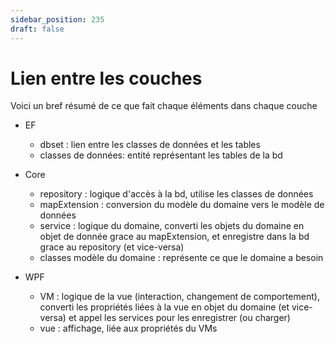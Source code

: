 ```yaml
---
sidebar_position: 235
draft: false
---
```


# Lien entre les couches

Voici un bref résumé de ce que fait chaque éléments dans chaque couche


* EF 
    * dbset : lien entre les classes de données et les tables
    * classes de données: entité représentant les tables de la bd

* Core
    * repository : logique d'accès à la bd, utilise les classes de données
    * mapExtension : conversion du modèle du domaine vers le modèle de données 
    * service : logique du domaine, converti les objets du domaine en objet de donnée grace au mapExtension, et enregistre dans la bd grace au repository (et vice-versa)
    * classes modèle du domaine : représente ce que le domaine a besoin

* WPF
  * VM : logique de la vue (interaction, changement de comportement), converti les propriétés liées à la vue en objet du domaine (et vice-versa) et appel les services pour les enregistrer (ou charger)
  * vue : affichage, liée aux propriétés du VMs 